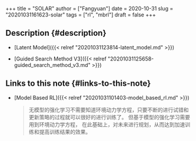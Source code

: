 +++
title = "SOLAR"
author = ["Fangyuan"]
date = 2020-10-31
slug = "20201031161623-solar"
tags = ["rl", "mbrl"]
draft = false
+++

## Description {#description}

-   [Latent Model]({{< relref "20201031123814-latent_model.md" >}})

-   [Guided Search Method V3]({{< relref "20201031125658-guided_search_method_v3.md" >}})


## Links to this note {#links-to-this-note}

-   [Model Based RL]({{< relref "20201031101403-model_based_rl.md" >}})

    >   无模型的强化学习不需要知道环境动力学方程，只要不断的进行试错和更新策略的过程就可以很好的进行训练了。
    > 但基于模型的强化学习需要用到环境动力学方程，
    > 在此基础上，对未来进行规划，从而达到加速训练和提高训练结果的效果。
